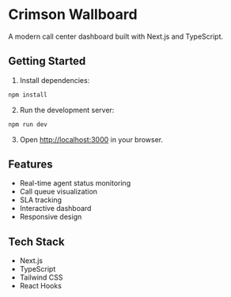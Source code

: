 # Crimson Wallboard

A modern call center dashboard built with Next.js and TypeScript.

## Getting Started

1. Install dependencies:
```bash
npm install
```

2. Run the development server:
```bash
npm run dev
```

3. Open [http://localhost:3000](http://localhost:3000) in your browser.

## Features

- Real-time agent status monitoring
- Call queue visualization
- SLA tracking
- Interactive dashboard
- Responsive design

## Tech Stack

- Next.js
- TypeScript
- Tailwind CSS
- React Hooks
